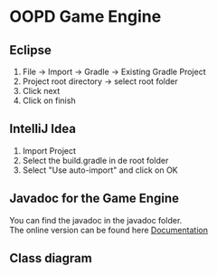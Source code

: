 
# OOPD Game Engine
[game]: https://nickhartjes.github.io/OOPD-GameEngine/images/VoorbeeldGame.png "Voorbeeldgame"



## Eclipse 
1. File -> Import -> Gradle -> Existing Gradle Project
2. Project root directory  -> select root folder
3. Click next
4. Click on finish


## IntelliJ Idea
1. Import Project
2. Select the build.gradle in de root folder
3. Select "Use auto-import" and click on OK


## Javadoc for the Game Engine
You can find the javadoc in the javadoc folder.   
The online version can be found here [Documentation](https://nickhartjes.github.io/OOPD-GameEngine/javadoc/)

## Class diagram
[classdiagram]: https://nickhartjes.github.io/OOPD-GameEngine/images/Klassendiagram%20OOPG.png "Class diagram"

